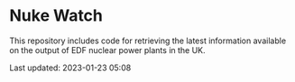 # Nuke Watch

This repository includes code for retrieving the latest information available on the output of EDF nuclear power plants in the UK.

Last updated: 2023-01-23 05:08